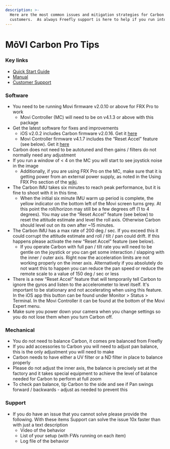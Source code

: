 ```yaml
---
description: >-
  Here are the most common issues and mitigation strategies for Carbon
  customers.  As always Freefly support is here to help if you run into issues!
---
```


# MōVI Carbon Pro Tips

### Key links

* [Quick Start Guide](https://docs.google.com/document/d/1q0S6bYa0j7KNIPyDE6ysQRg82Gj7m3edNHMcPU4ZzFY/edit#heading=h.plkj0nqr3ski)
* [Manual](https://docs.google.com/document/d/1Qj879QV_canraQmIV7_-zamYaQdCsQ-leps5wR1DZRc/edit)
* [Customer Support](mailto:support@freeflysystems.com)



### Software

* You need to be running Movi firmware v2.0.10 or above for FRX Pro to work
  * Movi Controller \(MC\) will need to be on v4.1.3 or above with this package
* Get the latest software for fixes and improvements
  * iOS v2.0.2 includes Carbon firmware v2.0.16. Get it [here](https://testflight.apple.com/join/fyEOSVh6)
  * Movi Controller firmware v4.1.7 includes the “Reset Accel” feature \(see below\). Get it [here](https://freeflysystems.com/support/movi-pro-support/beta)
* Carbon does not need to be autotuned and then gains / filters do not normally need any adjustment
* If you run a window of &lt; 4 on the MC you will start to see joystick noise in the image
  * Additionally, if you are using FRX Pro on the MC, make sure that it is getting power from an external power supply, as noted in the Using FRX Pro section of the [wiki](https://freefly.gitbook.io/freefly-public/products/frx-pro/how-to-use/how-to-mount#frx-pro-wiring).
* The Carbon IMU takes six minutes to reach peak performance, but it is fine to shoot with it in this time.
  * When the initial six minute IMU warm up period is complete, the yellow indicator on the bottom left of the Movi screen turns grey. At this point the roll/horizon may still be a few degrees off \(1 to 4 degrees\). You may use the “Reset Accel” feature \(see below\) to reset the attitude estimate and level the roll axis. Otherwise Carbon should level out on its own after ~15 minutes.
* The Carbon IMU has a max rate of 200 deg / sec.  If you exceed this it could corrupt the attitude estimate and roll / tilt / pan could drift.  If this happens please activate the new “Reset Accel” feature \(see below\).
  * If you operate Carbon with full pan / tilt rate you will need to be gentle on the joystick or you can get some interaction / slapping with the inner / outer axis.  Right now the acceleration limits are not working properly on the inner axis. Alternatively if you absolutely do not want this to happen you can reduce the pan speed or reduce the remote scale to a value of 150 deg / sec or less
* There is a new “Reset Accel” feature that will temporarily tell Carbon to ignore the gyros and listen to the accelerometer to level itself. It's important to be stationary and not accelerating when using this feature. In the iOS app this button can be found under Monitor &gt; Status &gt; Terminal. In the Movi Controller it can be found at the bottom of the Movi Expert menu.
* Make sure you power down your camera when you change settings so you do not lose them when you turn Carbon off.  



### Mechanical

* You do not need to balance Carbon, it comes pre balanced from Freefly
* If you add accessories to Carbon you will need to adjust pan balance, this is the only adjustment you will need to make
* Carbon needs to have either a UV filter or a ND filter in place to balance properly
* Please do not adjust the inner axis, the balance is precisely set at the factory and it takes special equipment to achieve the level of balance needed for Carbon to perform at full zoom
* To check pan balance, tip Carbon to the side and see if Pan swings forward / backwards - adjust as needed to prevent this



### Support

* If you do have an issue that you cannot solve please provide the following.  With these items Support can solve the issue 10x faster than with just a text description
  * Video of the behavior
  * List of your setup \(with FWs running on each item\)
  * Log file of the behavior


